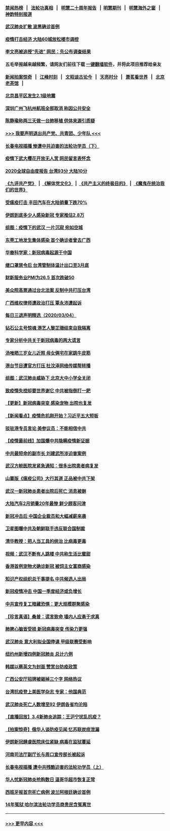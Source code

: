 #### [禁闻热榜](热点新闻.md?=0)  &nbsp;&nbsp;|&nbsp;&nbsp; [法轮功真相](https://github.com/gfw-breaker/truth/blob/master/README.md?=0) &nbsp;&nbsp;|&nbsp;&nbsp; [明慧二十周年报告](https://github.com/gfw-breaker/mh-reports/blob/master/README.md?=0) &nbsp;&nbsp;|&nbsp;&nbsp;[明慧期刊](https://github.com/gfw-breaker/mh-qikan) &nbsp;&nbsp;|&nbsp;&nbsp; [明慧海外之窗](https://github.com/gfw-breaker/mh-news/blob/master/README.md?=0) &nbsp;&nbsp;|&nbsp;&nbsp; [神韵特别报道](https://github.com/gfw-breaker/mh-news/blob/master/shenyun.md?=0)
#### [武汉肺炎扩散 波黑确诊首例](../pages/nsc413/n11917042.md?t=03052104) 
#### [疫情打击经济 大陆60城放松楼市调控](../pages/nsc413/n11916226.md?t=03052104) 
#### [李文亮被追授“先进” 网民：先公布调查结果](../pages/nsc413/n11916903.md?t=03052104) 
#### 五毛举报越来越频繁，请网友们前往下载 [一键翻墙软件](https://github.com/gfw-breaker/ssr-accounts)，并将此项目推荐给亲友
#### [新闻拍案惊奇](https://github.com/gfw-breaker/banned-news/blob/master/pages/link4.md) &nbsp;&nbsp;|&nbsp;&nbsp; [江峰时刻](https://github.com/gfw-breaker/banned-news/blob/master/pages/link4.md) &nbsp;&nbsp;|&nbsp;&nbsp; [文昭谈古论今](https://github.com/gfw-breaker/banned-news/blob/master/pages/link4.md) &nbsp;&nbsp;|&nbsp;&nbsp; [天亮时分](https://github.com/gfw-breaker/banned-news/blob/master/pages/link4.md) &nbsp;&nbsp;|&nbsp;&nbsp; [萧茗看世界](https://github.com/gfw-breaker/banned-news/blob/master/pages/link4.md) &nbsp;&nbsp;|&nbsp;&nbsp; [北京老茶馆](https://github.com/gfw-breaker/banned-news/blob/master/pages/link4.md) &nbsp;&nbsp;|&nbsp;&nbsp; 
#### [北京昌平区发生2.1级地震](../pages/nsc413/n11917006.md?t=03052104) 
#### [深圳广州飞杭州航班全部取消 称因公共安全](../pages/nsc413/n11916670.md?t=03052104) 
#### [陈静瑜称两三天做一台肺移植 供体来源引质疑](../pages/nsc413/n11916385.md?t=03052104) 
#### [>>> 我要声明退出共产党、共青团、少年队 <<<](https://github.com/begood0513/goodnews/blob/master/quit/letter.md) 
#### [长春电视插播 惨遭中共迫害的法轮功学员（下）](../pages/nsc413/n11900218.md?t=03052104) 
#### [疫情下武大樱花开放无人赏 网民留言表怀念](../pages/nsc413/n11916132.md?t=03052104) 
#### [2020全球自由度报告 台湾93分 大陆10分](../pages/nsc413/n11916016.md?t=03052104) 
#### [《九评共产党》](https://github.com/begood0513/9ping.md/blob/master/README.md) &nbsp;|&nbsp; [《解体党文化》](../../../../jtdwh.md/blob/master/README.md)  &nbsp;|&nbsp; [《共产主义的终极目的》](../../../../gczydzjmd.md/blob/master/README.md) &nbsp;|&nbsp; [《魔鬼在统治我们的世界》](../../../../mgztzwmdsj.md/blob/master/README.md) 
#### [受瘟疫打击 丰田汽车在大陆销量下跌70%](../pages/nsc413/n11916071.md?t=03052104) 
#### [伊朗到底多少人感染新冠 专家推估2.8万](../pages/nsc413/n11916156.md?t=03052104) 
#### [组图：疫情下的武汉 一片沉寂 宛如空城](../pages/nsc413/n11914758.md?t=03052104) 
#### [东莞工地发生集体感染 首个确诊者曾去广西](../pages/nsc413/n11915982.md?t=03052104) 
#### [华裔科学家：新冠病毒起源于中国](../pages/nsc413/n11916042.md?t=03052104) 
#### [继口罩禁令后 台湾管制体温计出口至3月底](../pages/nsc413/n11915859.md?t=03052104) 
#### [财新服务业PMI为26.5 首次跌破50](../pages/nsc413/n11915705.md?t=03052104) 
#### [美众院高票通过台北法案 反制中共打压台湾](../pages/nsc413/n11915911.md?t=03052104) 
#### [广西维权律师遭政治打压 覃永沛遭起诉](../pages/nsc413/n11915955.md?t=03052104) 
#### [每日三退声明精选（2020/03/04）](../pages/nsc413/n11915939.md?t=03052104) 
#### [钻石公主号惊魂 港艺人黎芷珊结束自我隔离](../pages/nsc413/n11915104.md?t=03052104) 
#### [专家分析中共关于新冠病毒的两大谎言](../pages/nsc413/n11915753.md?t=03052104) 
#### [汤唯晒三岁女儿近照 母女俩宅在家跳牛皮筋](../pages/nsc413/n11915518.md?t=03052104) 
#### [港台节目遭官方打压 杜汶泽网络传媒帮转播](../pages/nsc413/n11915262.md?t=03052104) 
#### [组图：武汉肺炎威胁下 北京大中小学全关闭](../pages/nsc413/n11915487.md?t=03052104) 
#### [致疫情失控却要世界谢它 中共被指倒打一耙](../pages/nsc413/n11915738.md?t=03052104) 
#### [【更新】新冠病毒突变 感染宠物 出院也复发](../pages/nsc413/n11890652.md?t=03052104) 
#### [【新闻看点】疫情危机刚开始？习近平五大短板](../pages/nsc413/n11915146.md?t=03052104) 
#### [驳驻港专员言论 美参议员：不能相信中共](../pages/nsc413/n11915659.md?t=03052104) 
#### [【疫情最前线】加国爆中共隐瞒疫情新证据](../pages/nsc413/n11915482.md?t=03052104) 
#### [中共最短命的副市长 刘建武所涉迫害案例](../pages/nsc413/n11915623.md?t=03052104) 
#### [武汉方舱医院发紧急通知：很多出院患者病复发](../pages/nsc413/n11915322.md?t=03052104) 
#### [山寨版《瘟疫公司》大行其道 正品被中共下架](../pages/nsc413/n11915604.md?t=03052104) 
#### [武汉一新冠肺炎患者出院后死亡 消息被删](../pages/nsc413/n11915512.md?t=03052104) 
#### [大陆汽车2月销量20年最惨 鲜少顾客问津](../pages/nsc413/n11915441.md?t=03052104) 
#### [新冠冲击后 中国企业裁员和大幅减薪来袭](../pages/nsc413/n11915404.md?t=03052104) 
#### [卫星图曝中共及朝鲜联手违反联合国制裁](../pages/nsc413/n11915406.md?t=03052104) 
#### [清华教授：把人当工具的统治 比病毒更毒](../pages/nsc413/n11915265.md?t=03052104) 
#### [视频：武汉不断有人跳楼 中共称生活比蜜甜](../pages/nsc413/n11915311.md?t=03052104) 
#### [香港首例宠物犬确诊新冠 被饲主女富商感染](../pages/nsc413/n11915307.md?t=03052104) 
#### [知识产权组织总干事提名 中共候选人出局](../pages/nsc413/n11915273.md?t=03052104) 
#### [新冠疫情冲击 中国一季度经济或负增长](../pages/nsc413/n11914902.md?t=03052104) 
#### [中共宣传复工暗藏恐惧：更大规模群聚感染](../pages/nsc413/n11915082.md?t=03052104) 
#### [【珍言真语】桑普：谎言致命 墙内人应勇于求真](../pages/nsc413/n11915169.md?t=03052104) 
#### [肺脾心脑皆受损 新冠病毒突变 传染力更强](../pages/nsc413/n11914921.md?t=03052104) 
#### [武汉肺炎 意大利拟全国停课 甲级联赛受影响](../pages/nsc413/n11914989.md?t=03052104) 
#### [纽约州新增四例新冠肺炎  总计六例](../pages/nsc413/n11914858.md?t=03052104) 
#### [韩媒以蔡英文为封面 赞赏台防疫政策](../pages/nsc413/n11914832.md?t=03052104) 
#### [广西公安厅招牌被砸掉三个字 网络热议](../pages/nsc413/n11914943.md?t=03052104) 
#### [台湾抗疫登上美医学杂志 专家：他国典范](../pages/nsc413/n11913421.md?t=03052104) 
#### [武汉肺炎死亡人数增至92 伊朗各省均沦陷](../pages/nsc413/n11914754.md?t=03052104) 
#### [【直播回放】3.4新肺炎追踪：王沪宁扰乱抗疫？](../pages/nsc413/n11914571.md?t=03052104) 
#### [【拍案惊奇】俄华人谈防疫见闻 忆苏联炭疽泄漏](../pages/nsc413/n11913399.md?t=03052104) 
#### [伊朗新冠肆虐医院床位紧缺 病毒在监狱蔓延](../pages/nsc413/n11914745.md?t=03052104) 
#### [河南司法厅副厅长与周口宣传部长被起诉](../pages/nsc413/n11914144.md?t=03052104) 
#### [长春电视插播 遭中共残酷迫害的法轮功学员（上）](../pages/nsc413/n11889606.md?t=03052104) 
#### [华人忧新冠肺炎抢购数日 温哥华超市恢复正常](../pages/nsc413/n11913740.md?t=03052104) 
#### [西班牙报首宗死亡病例 波兰阿根廷确诊首例](../pages/nsc413/n11914570.md?t=03052104) 
#### [14年冤狱 哈尔滨法轮功学员商贵民含冤离世](../pages/nsc413/n11914283.md?t=03052104) 

----
#### [ >>> 更早内容 <<< ](../indexes/nsc413-earlier.md)
